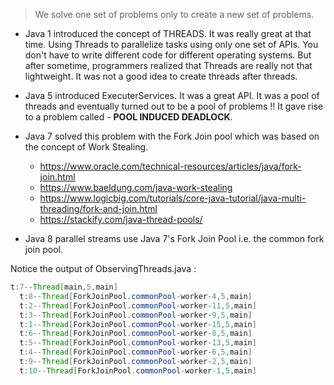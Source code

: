 > We solve one set of problems only to create a new set of problems.

* Java 1 introduced the concept of THREADS. It was really great at that time. Using Threads to parallelize tasks using only one set of APIs. You don't have to write different code for different
  operating systems. But after sometime, programmers realized that Threads are really not that lightweight. It was not a good idea to create threads after threads.


* Java 5 introduced ExecuterServices. It was a great API. It was a pool of threads and eventually turned out to be a pool of problems !!
  It gave rise to a problem called - **POOL INDUCED DEADLOCK**.


* Java 7 solved this problem with the Fork Join pool which was based on the concept of Work Stealing.
  - https://www.oracle.com/technical-resources/articles/java/fork-join.html
  - https://www.baeldung.com/java-work-stealing
  - https://www.logicbig.com/tutorials/core-java-tutorial/java-multi-threading/fork-and-join.html
  - https://stackify.com/java-thread-pools/

+ Java 8 parallel streams use Java 7's Fork Join Pool i.e. the common fork join pool.

Notice the output of ObservingThreads.java :

```java
t:7--Thread[main,5,main]
  t:8--Thread[ForkJoinPool.commonPool-worker-4,5,main]
  t:2--Thread[ForkJoinPool.commonPool-worker-11,5,main]
  t:3--Thread[ForkJoinPool.commonPool-worker-9,5,main]
  t:1--Thread[ForkJoinPool.commonPool-worker-15,5,main]
  t:6--Thread[ForkJoinPool.commonPool-worker-8,5,main]
  t:5--Thread[ForkJoinPool.commonPool-worker-13,5,main]
  t:4--Thread[ForkJoinPool.commonPool-worker-6,5,main]
  t:9--Thread[ForkJoinPool.commonPool-worker-2,5,main]
  t:10--Thread[ForkJoinPool.commonPool-worker-1,5,main]
```
